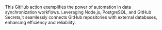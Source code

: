 This GitHub action exemplifies the power of automation in data synchronization workflows. Leveraging Node.js, PostgreSQL, and GitHub Secrets,it seamlessly connects GitHub repositories with external databases, enhancing efficiency and reliability.

